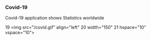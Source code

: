 ### Covid-19
Covid-19 application shows Statistics worldwide


19
<img src="/covid.gif" align="left"
20
width="150"
21
hspace="10" vspace="10">
